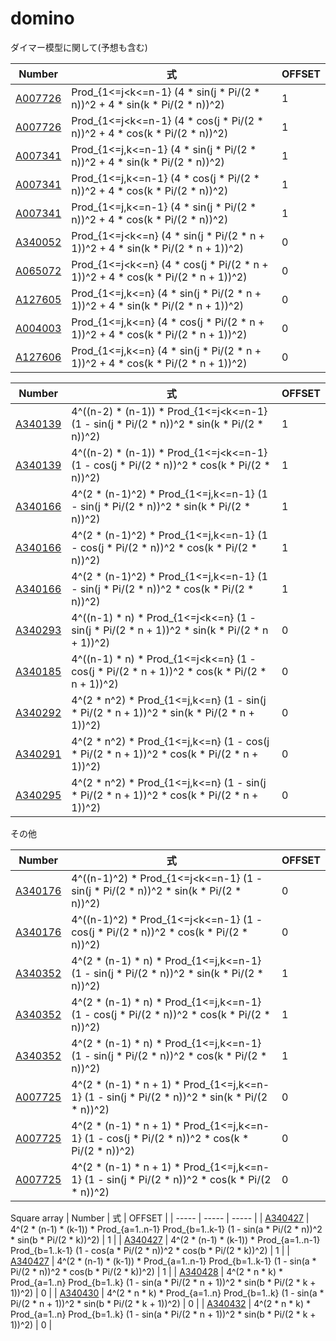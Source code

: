 # domino

ダイマー模型に関して(予想も含む)

| Number | 式 | OFFSET | 
| ----- | ----- | ----- |
| [A007726](https://oeis.org/A007726) | Prod_{1<=j<k<=n-1} (4 * sin(j * Pi/(2 * n))^2     + 4 * sin(k * Pi/(2 * n))^2)     | 1 |
| [A007726](https://oeis.org/A007726) | Prod_{1<=j<k<=n-1} (4 * cos(j * Pi/(2 * n))^2     + 4 * cos(k * Pi/(2 * n))^2)     | 1 |
| [A007341](https://oeis.org/A007341) | Prod_{1<=j,k<=n-1} (4 * sin(j * Pi/(2 * n))^2     + 4 * sin(k * Pi/(2 * n))^2)     | 1 |
| [A007341](https://oeis.org/A007341) | Prod_{1<=j,k<=n-1} (4 * cos(j * Pi/(2 * n))^2     + 4 * cos(k * Pi/(2 * n))^2)     | 1 |
| [A007341](https://oeis.org/A007341) | Prod_{1<=j,k<=n-1} (4 * sin(j * Pi/(2 * n))^2     + 4 * cos(k * Pi/(2 * n))^2)     | 1 |
| [A340052](https://oeis.org/A340052) | Prod_{1<=j<k<=n}   (4 * sin(j * Pi/(2 * n + 1))^2 + 4 * sin(k * Pi/(2 * n + 1))^2) | 0 |
| [A065072](https://oeis.org/A065072) | Prod_{1<=j<k<=n}   (4 * cos(j * Pi/(2 * n + 1))^2 + 4 * cos(k * Pi/(2 * n + 1))^2) | 0 |
| [A127605](https://oeis.org/A127605) | Prod_{1<=j,k<=n}   (4 * sin(j * Pi/(2 * n + 1))^2 + 4 * sin(k * Pi/(2 * n + 1))^2) | 0 |
| [A004003](https://oeis.org/A004003) | Prod_{1<=j,k<=n}   (4 * cos(j * Pi/(2 * n + 1))^2 + 4 * cos(k * Pi/(2 * n + 1))^2) | 0 |
| [A127606](https://oeis.org/A127606) | Prod_{1<=j,k<=n}   (4 * sin(j * Pi/(2 * n + 1))^2 + 4 * cos(k * Pi/(2 * n + 1))^2) | 0 |

| Number | 式 | OFFSET | 
| ----- | ----- | ----- |
| [A340139](https://oeis.org/A340139) | 4^((n-2) * (n-1))     * Prod_{1<=j<k<=n-1} (1 - sin(j * Pi/(2 * n))^2     * sin(k * Pi/(2 * n))^2)     | 1 |
| [A340139](https://oeis.org/A340139) | 4^((n-2) * (n-1))     * Prod_{1<=j<k<=n-1} (1 - cos(j * Pi/(2 * n))^2     * cos(k * Pi/(2 * n))^2)     | 1 |
| [A340166](https://oeis.org/A340166) | 4^(2 * (n-1)^2)       * Prod_{1<=j,k<=n-1} (1 - sin(j * Pi/(2 * n))^2     * sin(k * Pi/(2 * n))^2)     | 1 |
| [A340166](https://oeis.org/A340166) | 4^(2 * (n-1)^2)       * Prod_{1<=j,k<=n-1} (1 - cos(j * Pi/(2 * n))^2     * cos(k * Pi/(2 * n))^2)     | 1 |
| [A340166](https://oeis.org/A340166) | 4^(2 * (n-1)^2)       * Prod_{1<=j,k<=n-1} (1 - sin(j * Pi/(2 * n))^2     * cos(k * Pi/(2 * n))^2)     | 1 |
| [A340293](https://oeis.org/A340293) | 4^((n-1) * n)         * Prod_{1<=j<k<=n}   (1 - sin(j * Pi/(2 * n + 1))^2 * sin(k * Pi/(2 * n + 1))^2) | 0 |
| [A340185](https://oeis.org/A340185) | 4^((n-1) * n)         * Prod_{1<=j<k<=n}   (1 - cos(j * Pi/(2 * n + 1))^2 * cos(k * Pi/(2 * n + 1))^2) | 0 |
| [A340292](https://oeis.org/A340292) | 4^(2 * n^2)           * Prod_{1<=j,k<=n}   (1 - sin(j * Pi/(2 * n + 1))^2 * sin(k * Pi/(2 * n + 1))^2) | 0 |
| [A340291](https://oeis.org/A340291) | 4^(2 * n^2)           * Prod_{1<=j,k<=n}   (1 - cos(j * Pi/(2 * n + 1))^2 * cos(k * Pi/(2 * n + 1))^2) | 0 |
| [A340295](https://oeis.org/A340295) | 4^(2 * n^2)           * Prod_{1<=j,k<=n}   (1 - sin(j * Pi/(2 * n + 1))^2 * cos(k * Pi/(2 * n + 1))^2) | 0 |

その他

| Number | 式 | OFFSET | 
| ----- | ----- | ----- |
| [A340176](https://oeis.org/A340176) | 4^((n-1)^2)           * Prod_{1<=j<k<=n-1} (1 - sin(j * Pi/(2 * n))^2     * sin(k * Pi/(2 * n))^2)     | 0 |
| [A340176](https://oeis.org/A340176) | 4^((n-1)^2)           * Prod_{1<=j<k<=n-1} (1 - cos(j * Pi/(2 * n))^2     * cos(k * Pi/(2 * n))^2)     | 0 |
| [A340352](https://oeis.org/A340352) | 4^(2 * (n-1) * n)     * Prod_{1<=j,k<=n-1} (1 - sin(j * Pi/(2 * n))^2     * sin(k * Pi/(2 * n))^2)     | 1 |
| [A340352](https://oeis.org/A340352) | 4^(2 * (n-1) * n)     * Prod_{1<=j,k<=n-1} (1 - cos(j * Pi/(2 * n))^2     * cos(k * Pi/(2 * n))^2)     | 1 |
| [A340352](https://oeis.org/A340352) | 4^(2 * (n-1) * n)     * Prod_{1<=j,k<=n-1} (1 - sin(j * Pi/(2 * n))^2     * cos(k * Pi/(2 * n))^2)     | 1 |
| [A007725](https://oeis.org/A007725) | 4^(2 * (n-1) * n + 1) * Prod_{1<=j,k<=n-1} (1 - sin(j * Pi/(2 * n))^2     * sin(k * Pi/(2 * n))^2)     | 0 |
| [A007725](https://oeis.org/A007725) | 4^(2 * (n-1) * n + 1) * Prod_{1<=j,k<=n-1} (1 - cos(j * Pi/(2 * n))^2     * cos(k * Pi/(2 * n))^2)     | 0 |
| [A007725](https://oeis.org/A007725) | 4^(2 * (n-1) * n + 1) * Prod_{1<=j,k<=n-1} (1 - sin(j * Pi/(2 * n))^2     * cos(k * Pi/(2 * n))^2)     | 0 |

Square array
| Number | 式 | OFFSET | 
| ----- | ----- | ----- |
| [A340427](https://oeis.org/A340427) | 4^(2 * (n-1) * (k-1)) * Prod_{a=1..n-1} Prod_{b=1..k-1} (1 - sin(a * Pi/(2 * n))^2     * sin(b * Pi/(2 * k))^2)     | 1 |
| [A340427](https://oeis.org/A340427) | 4^(2 * (n-1) * (k-1)) * Prod_{a=1..n-1} Prod_{b=1..k-1} (1 - cos(a * Pi/(2 * n))^2     * cos(b * Pi/(2 * k))^2)     | 1 |
| [A340427](https://oeis.org/A340427) | 4^(2 * (n-1) * (k-1)) * Prod_{a=1..n-1} Prod_{b=1..k-1} (1 - sin(a * Pi/(2 * n))^2     * cos(b * Pi/(2 * k))^2)     | 1 |
| [A340428](https://oeis.org/A340428) | 4^(2 * n * k)         * Prod_{a=1..n}   Prod_{b=1..k}   (1 - sin(a * Pi/(2 * n + 1))^2 * sin(b * Pi/(2 * k + 1))^2) | 0 |
| [A340430](https://oeis.org/A340430) | 4^(2 * n * k)         * Prod_{a=1..n}   Prod_{b=1..k}   (1 - sin(a * Pi/(2 * n + 1))^2 * sin(b * Pi/(2 * k + 1))^2) | 0 |
| [A340432](https://oeis.org/A340432) | 4^(2 * n * k)         * Prod_{a=1..n}   Prod_{b=1..k}   (1 - sin(a * Pi/(2 * n + 1))^2 * sin(b * Pi/(2 * k + 1))^2) | 0 |
